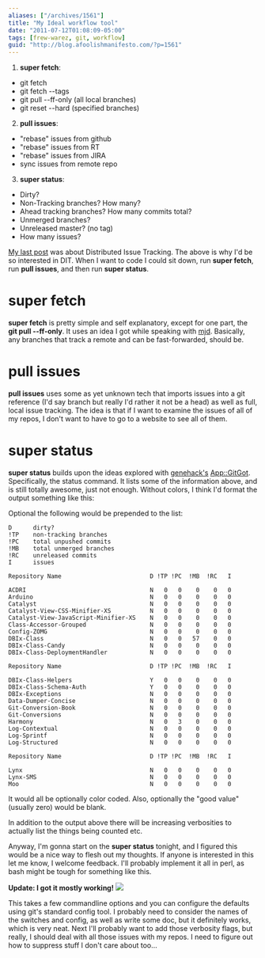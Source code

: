 ```yaml
---
aliases: ["/archives/1561"]
title: "My Ideal workflow tool"
date: "2011-07-12T01:08:09-05:00"
tags: [frew-warez, git, workflow]
guid: "http://blog.afoolishmanifesto.com/?p=1561"
---
```

1. **super fetch**:
  - git fetch
  - git fetch --tags
  - git pull --ff-only (all local branches)
  - git reset --hard (specified branches)
2. **pull issues**:
  - "rebase" issues from github
  - "rebase" issues from RT
  - "rebase" issues from JIRA
  - sync issues from remote repo
3. **super status**:
  - Dirty?
  - Non-Tracking branches? How many?
  - Ahead tracking branches? How many commits total?
  - Unmerged branches?
  - Unreleased master? (no tag)
  - How many issues?

[My last post](/archive/1557) was about Distributed Issue Tracking. The above is why I'd be so interested in DIT. When I want to code I could sit down, run **super fetch**, run **pull issues**, and then run **super status**.

# **super fetch**

**super fetch** is pretty simple and self explanatory, except for one part, the **git pull --ff-only**. It uses an idea I got while speaking with [mjd](http://plover.com). Basically, any branches that track a remote and can be fast-forwarded, should be.

# **pull issues**

**pull issues** uses some as yet unknown tech that imports issues into a git reference (I'd say branch but really I'd rather it not be a head) as well as full, local issue tracking. The idea is that if I want to examine the issues of all of my repos, I don't want to have to go to a website to see all of them.

# **super status**

**super status** builds upon the ideas explored with
[genehack's](http://genehack.org/)
[App::GitGot](https://metacpan.org/module/App::GitGot). Specifically, the status
command. It lists some of the information above, and is still totally awesome,
just not enough. Without colors, I think I'd format the output something like
this:

Optional the following would be prepended to the list:

    D      dirty?
    !TP    non-tracking branches
    !PC    total unpushed commits
    !MB    total unmerged branches
    !RC    unreleased commits
    I      issues

    Repository Name                         D !TP !PC  !MB  !RC   I

    ACDRI                                   N   0   0    0    0   0
    Arduino                                 N   0   0    0    0   0
    Catalyst                                N   0   0    0    0   0
    Catalyst-View-CSS-Minifier-XS           N   0   0    0    0   0
    Catalyst-View-JavaScript-Minifier-XS    N   0   0    0    0   0
    Class-Accessor-Grouped                  N   0   0    0    0   0
    Config-ZOMG                             N   0   0    0    0   0
    DBIx-Class                              N   0   0   57    0   0
    DBIx-Class-Candy                        N   0   0    0    0   0
    DBIx-Class-DeploymentHandler            N   0   0    0    0   0

    Repository Name                         D !TP !PC  !MB  !RC   I

    DBIx-Class-Helpers                      Y   0   0    0    0   0
    DBIx-Class-Schema-Auth                  Y   0   0    0    0   0
    DBIx-Exceptions                         N   0   0    0    0   0
    Data-Dumper-Concise                     N   0   0    0    0   0
    Git-Conversion-Book                     N   0   0    0    0   0
    Git-Conversions                         N   0   0    0    0   0
    Harmony                                 N   0   3    0    0   0
    Log-Contextual                          N   0   0    0    0   0
    Log-Sprintf                             N   0   0    0    0   0
    Log-Structured                          N   0   0    0    0   0

    Repository Name                         D !TP !PC  !MB  !RC   I

    Lynx                                    N   0   0    0    0   0
    Lynx-SMS                                N   0   0    0    0   0
    Moo                                     N   0   0    0    0   0

It would all be optionally color coded. Also, optionally the "good value" (usually zero) would be blank.

In addition to the output above there will be increasing verbosities to actually list the things being counted etc.

Anyway, I'm gonna start on the **super status** tonight, and I figured this would be a nice way to flesh out my thoughts. If anyone is interested in this let me know, I welcome feedback. I'll probably implement it all in perl, as bash might be tough for something like this.

**Update: I got it mostly working!** ![](/wp-content/uploads/2011/07/shot.png)

This takes a few commandline options and you can configure the defaults using git's standard config tool. I probably need to consider the names of the switches and config, as well as write some doc, but it definitely works, which is very neat. Next I'll probably want to add those verbosity flags, but really, I should deal with all those issues with my repos. I need to figure out how to suppress stuff I don't care about too...
